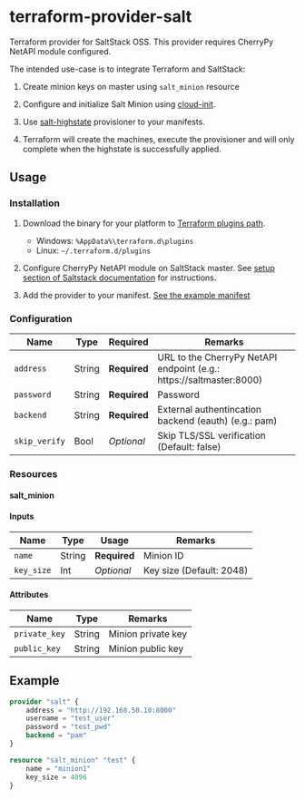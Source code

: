 # terraform-provider-salt

Terraform provider for SaltStack OSS. This provider requires CherryPy NetAPI module configured.

The intended use-case is to integrate Terraform and SaltStack:
1. Create minion keys on master using `salt_minion` resource

2. Configure and initialize Salt Minion using [cloud-init](https://cloudinit.readthedocs.io/en/latest/topics/modules.html#salt-minion).

3. Use [salt-highstate](https://github.com/finarfin/terraform-provisioner-salt-highstate) provisioner to your manifests.

4. Terraform will create the machines, execute the provisioner and will only complete when the highstate is successfully applied. 
 

## Usage

### Installation
1. Download the binary for your platform to [Terraform plugins path](https://www.terraform.io/docs/plugins/basics.html#installing-plugins).
    - Windows: `%AppData%\terraform.d\plugins`
    - Linux: `~/.terraform.d/plugins`

2. Configure CherryPy NetAPI module on SaltStack master. See [setup section of Saltstack documentation](https://docs.saltstack.com/en/latest/ref/netapi/all/salt.netapi.rest_cherrypy.html#a-rest-api-for-salt) for instructions.

3. Add the provider to your manifest. [See the example manifest](example/main.tf)

### Configuration
| Name | Type | Required | Remarks |
|-|-|-|-|
| `address` | String | **Required** | URL to the CherryPy NetAPI endpoint (e.g.: https://saltmaster:8000) | `username`| String | **Required** | Username |
| `password`| String | **Required** | Password |
| `backend` | String | **Required** | External authentincation backend (eauth) (e.g.: pam) |
| `skip_verify` | Bool | *Optional* | Skip TLS/SSL verification (Default: false) |

### Resources

#### salt_minion 

#### Inputs
| Name | Type | Usage | Remarks |
|-|-|-|-|
| `name` | String | **Required** | Minion ID |
| `key_size` | Int | *Optional* | Key size (Default: 2048) |

#### Attributes
| Name | Type | Remarks |
|-|-|-|
| `private_key` | String | Minion private key |
| `public_key` | String | Minion public key |

## Example
```terraform
provider "salt" {
    address = "http://192.168.50.10:8000"
    username = "test_user"
    password = "test_pwd"
    backend = "pam"    
}

resource "salt_minion" "test" {
    name = "minion1"
    key_size = 4096
}
```
